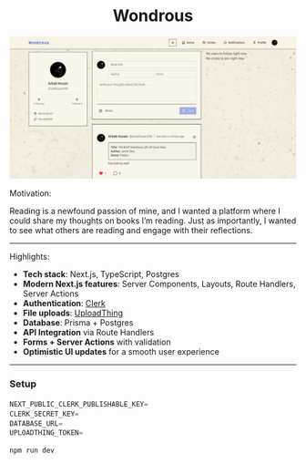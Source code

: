 <h1 align="center">Wondrous</h1>

![Demo App](/public/readme.png)

Motivation:

Reading is a newfound passion of mine, and I wanted a platform where I could share my thoughts on books I’m reading. Just as importantly, I wanted to see what others are reading and engage with their reflections.

---
Highlights:

- **Tech stack**: Next.js, TypeScript, Postgres
- **Modern Next.js features**: Server Components, Layouts, Route Handlers, Server Actions
- **Authentication**: [Clerk](https://clerk.com)
- **File uploads**: [UploadThing](https://uploadthing.com)
- **Database**: Prisma + Postgres
- **API Integration** via Route Handlers
- **Forms + Server Actions** with validation
- **Optimistic UI updates** for a smooth user experience

---
### Setup

```js
NEXT_PUBLIC_CLERK_PUBLISHABLE_KEY=
CLERK_SECRET_KEY=
DATABASE_URL=
UPLOADTHING_TOKEN=
```

```shell
npm run dev
```